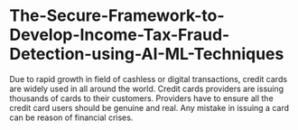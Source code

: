 # The-Secure-Framework-to-Develop-Income-Tax-Fraud-Detection-using-AI-ML-Techniques
Due to rapid growth in field of cashless or digital  transactions, credit cards are widely used in all  around the world. Credit cards providers are  issuing thousands of cards to their customers.  Providers have to ensure all the credit card users  should be genuine and real. Any mistake in issuing  a card can be reason of financial crises.  
